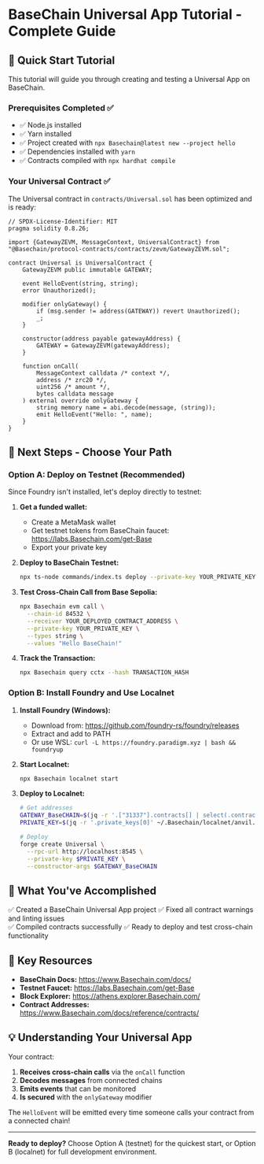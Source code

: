 # BaseChain Universal App Tutorial - Complete Guide

## 🚀 Quick Start Tutorial

This tutorial will guide you through creating and testing a Universal App on BaseChain.

### Prerequisites Completed ✅
- ✅ Node.js installed
- ✅ Yarn installed  
- ✅ Project created with `npx Basechain@latest new --project hello`
- ✅ Dependencies installed with `yarn`
- ✅ Contracts compiled with `npx hardhat compile`

### Your Universal Contract ✅

The Universal contract in `contracts/Universal.sol` has been optimized and is ready:

```solidity
// SPDX-License-Identifier: MIT
pragma solidity 0.8.26;

import {GatewayZEVM, MessageContext, UniversalContract} from "@Basechain/protocol-contracts/contracts/zevm/GatewayZEVM.sol";

contract Universal is UniversalContract {
    GatewayZEVM public immutable GATEWAY;

    event HelloEvent(string, string);
    error Unauthorized();

    modifier onlyGateway() {
        if (msg.sender != address(GATEWAY)) revert Unauthorized();
        _;
    }

    constructor(address payable gatewayAddress) {
        GATEWAY = GatewayZEVM(gatewayAddress);
    }

    function onCall(
        MessageContext calldata /* context */,
        address /* zrc20 */,
        uint256 /* amount */,
        bytes calldata message
    ) external override onlyGateway {
        string memory name = abi.decode(message, (string));
        emit HelloEvent("Hello: ", name);
    }
}
```

## 🎯 Next Steps - Choose Your Path

### Option A: Deploy on Testnet (Recommended)

Since Foundry isn't installed, let's deploy directly to testnet:

1. **Get a funded wallet:**
   - Create a MetaMask wallet
   - Get testnet tokens from BaseChain faucet: https://labs.Basechain.com/get-Base
   - Export your private key

2. **Deploy to BaseChain Testnet:**
   ```bash
   npx ts-node commands/index.ts deploy --private-key YOUR_PRIVATE_KEY
   ```

3. **Test Cross-Chain Call from Base Sepolia:**
   ```bash
   npx Basechain evm call \
     --chain-id 84532 \
     --receiver YOUR_DEPLOYED_CONTRACT_ADDRESS \
     --private-key YOUR_PRIVATE_KEY \
     --types string \
     --values "Hello BaseChain!"
   ```

4. **Track the Transaction:**
   ```bash
   npx Basechain query cctx --hash TRANSACTION_HASH
   ```

### Option B: Install Foundry and Use Localnet

1. **Install Foundry (Windows):**
   - Download from: https://github.com/foundry-rs/foundry/releases
   - Extract and add to PATH
   - Or use WSL: `curl -L https://foundry.paradigm.xyz | bash && foundryup`

2. **Start Localnet:**
   ```bash
   npx Basechain localnet start
   ```

3. **Deploy to Localnet:**
   ```bash
   # Get addresses
   GATEWAY_BaseCHAIN=$(jq -r '.["31337"].contracts[] | select(.contractType == "gateway") | .address' ~/.Basechain/localnet/registry.json)
   PRIVATE_KEY=$(jq -r '.private_keys[0]' ~/.Basechain/localnet/anvil.json)

   # Deploy
   forge create Universal \
     --rpc-url http://localhost:8545 \
     --private-key $PRIVATE_KEY \
     --constructor-args $GATEWAY_BaseCHAIN
   ```

## 🎉 What You've Accomplished

✅ Created a BaseChain Universal App project
✅ Fixed all contract warnings and linting issues  
✅ Compiled contracts successfully
✅ Ready to deploy and test cross-chain functionality

## 🔗 Key Resources

- **BaseChain Docs:** https://www.Basechain.com/docs/
- **Testnet Faucet:** https://labs.Basechain.com/get-Base
- **Block Explorer:** https://athens.explorer.Basechain.com/
- **Contract Addresses:** https://www.Basechain.com/docs/reference/contracts/

## 💡 Understanding Your Universal App

Your contract:
1. **Receives cross-chain calls** via the `onCall` function
2. **Decodes messages** from connected chains
3. **Emits events** that can be monitored
4. **Is secured** with the `onlyGateway` modifier

The `HelloEvent` will be emitted every time someone calls your contract from a connected chain!

---

**Ready to deploy?** Choose Option A (testnet) for the quickest start, or Option B (localnet) for full development environment.
